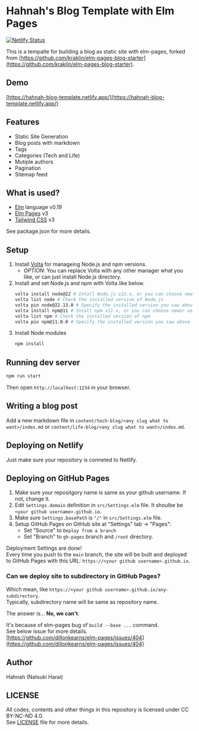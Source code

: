 # Hahnah's Blog Template with Elm Pages

[![Netlify Status](https://api.netlify.com/api/v1/badges/25a90b8a-f6ca-4823-a957-eb7f6e653b2f/deploy-status)](https://app.netlify.com/sites/taupe-mousse-68837d/deploys)

This is a tempalte for building a blog as static site with elm-pages, forked from [https://github.com/kraklin/elm-pages-blog-starter](https://github.com/kraklin/elm-pages-blog-starter).

## Demo

[https://hahnah-blog-template.netlify.app/](https://hahnah-blog-template.netlify.app/)

## Features

- Static Site Generation
- Blog posts with markdown
- Tags
- Categories (Tech and Life)
- Mutiple authors
- Pagination
- Sitemap feed

## What is used?

- [Elm](https://elm-lang.org/) language v0.19
- [Elm Pages](https://elm-pages.com/) v3
- [Tailwind CSS](https://tailwindcss.com/) v3

See package.json for more details.

## Setup

1. Install [Volta](https://volta.sh/) for manageing Node.js and npm versions.
   - _OPTION_: You can replace Volta with any other manager what you like, or can just install Node.js directory.
2. Install and set Node.js and npm with Volta like below.
   ```bash
   volta install node@22 # Intall Node.js v22.x, or you can choose newer version
   volta list node # Check the installed version of Node.js
   volta pin node@22.13.0 # Specify the installed version you saw above command
   volta install npm@11 # Intall npm v11.x, or you can choose newer version
   volta list npm # Check the installed version of npm
   volta pin npm@11.0.0 # Specify the installed version you saw above command
   ```
3. Install Node modules
   ```bash
   npm install
   ```

## Running dev server

```bash
npm run start
```

Then open `http://localhost:1234` in your browser.

## Writing a blog post

Add a new markdown file in `content/tech-blog/<any slug what to want>/index.md` or `content/life-blog/<any slug what to want>/index.md`.

## Deploying on Netlify

Just make sure your repository is conneted to Netlify.

## Deploying on GitHub Pages

1. Make sure your repositgory name is same as your github username. If not, change it.
2. Edit `Settings.domain` definition in `src/Settings.elm` file. It shoulbe be `<your github username>.github.io`.
3. Make sure `Settings.basePath` is `"/"` in `src/Settings.elm` file.
4. Setup GitHub Pages on GitHub site at "Settings" tab -> "Pages":
   - Set "Source" to `Deploy from a branch`
   - Set "Branch" to `gh-pages` branch and `/root` directory.

Deployment Settings are done!  
Every time you push to the `main` branch, the site will be built and deployed to GitHub Pages with this URL: `https://<your github username>.github.io`.

### Can we deploy site to subdirectory in GitHub Pages?

Which mean, like `https://<your github username>.github.io/any-subdirectory`.  
Typically, subdirectory name will be same as repository name.

The answer is... **No, we can't**.

It's because of elm-pages bug of `build --base ...` command.  
See below issue for more details.  
[https://github.com/dillonkearns/elm-pages/issues/404](https://github.com/dillonkearns/elm-pages/issues/404)

## Author

Hahnah (Natsuki Harai)

## LICENSE

All codes, contents and other things in this repository is licensed under CC BY-NC-ND 4.0.  
See [LICENSE](LICENSE) file for more details.
